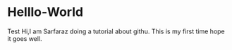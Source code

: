 # Helllo-World
Test
Hi,I am Sarfaraz doing a tutorial about githu.
This is my first time hope it goes well.
